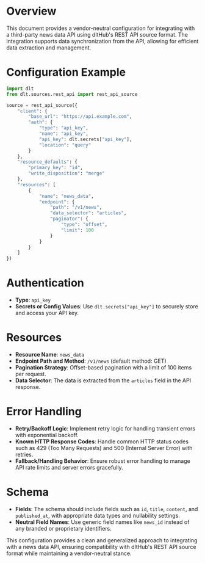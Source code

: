 # Overview

This document provides a vendor-neutral configuration for integrating with a third-party news data API using dltHub's REST API source format. The integration supports data synchronization from the API, allowing for efficient data extraction and management.

# Configuration Example

```python
import dlt
from dlt.sources.rest_api import rest_api_source

source = rest_api_source({
    "client": {
        "base_url": "https://api.example.com",
        "auth": {
            "type": "api_key",
            "name": "api_key",
            "api_key": dlt.secrets["api_key"],
            "location": "query"
        }
    },
    "resource_defaults": {
        "primary_key": "id",
        "write_disposition": "merge"
    },
    "resources": [
        {
            "name": "news_data",
            "endpoint": {
                "path": "/v1/news",
                "data_selector": "articles",
                "paginator": {
                    "type": "offset",
                    "limit": 100
                }
            }
        }
    ]
})
```

# Authentication

- **Type**: `api_key`
- **Secrets or Config Values**: Use `dlt.secrets["api_key"]` to securely store and access your API key.

# Resources

- **Resource Name**: `news_data`
- **Endpoint Path and Method**: `/v1/news` (default method: GET)
- **Pagination Strategy**: Offset-based pagination with a limit of 100 items per request.
- **Data Selector**: The data is extracted from the `articles` field in the API response.

# Error Handling

- **Retry/Backoff Logic**: Implement retry logic for handling transient errors with exponential backoff.
- **Known HTTP Response Codes**: Handle common HTTP status codes such as 429 (Too Many Requests) and 500 (Internal Server Error) with retries.
- **Fallback/Handling Behavior**: Ensure robust error handling to manage API rate limits and server errors gracefully.

# Schema

- **Fields**: The schema should include fields such as `id`, `title`, `content`, and `published_at`, with appropriate data types and nullability settings.
- **Neutral Field Names**: Use generic field names like `news_id` instead of any branded or proprietary identifiers.

This configuration provides a clean and generalized approach to integrating with a news data API, ensuring compatibility with dltHub's REST API source format while maintaining a vendor-neutral stance.